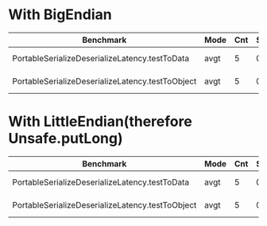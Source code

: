 # With BigEndian
| Benchmark                                        | Mode | Cnt | Score | Error   | Units |
|--------------------------------------------------|------|-----|-------|---------|-------|
| PortableSerializeDeserializeLatency.testToData   | avgt | 5   | 0.200 | ± 0.003 | us/op |
| PortableSerializeDeserializeLatency.testToObject | avgt | 5   | 0.142 | ± 0.001 | us/op |

# With LittleEndian(therefore Unsafe.putLong)

|Benchmark                                    |     Mode|  Cnt|  Score|   Error|  Units
|--------------------------------------------------|------|-----|-------|---------|-------
|PortableSerializeDeserializeLatency.testToData   | avgt   | 5|  0.184 |± 0.001  |us/op
|PortableSerializeDeserializeLatency.testToObject | avgt  |  5|  0.122 |± 0.006 | us/op
